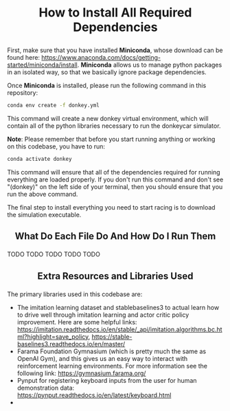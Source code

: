 # <p style="text-align: center;"> How to Install All Required Dependencies</p>

First, make sure that you have installed **Miniconda**, whose download can be found here: https://www.anaconda.com/docs/getting-started/miniconda/install. **Miniconda** allows us to manage python packages in an isolated way, so that we basically ignore package dependencies. 

Once **Miniconda** is installed, please run the following command in this repository:


```sh
conda env create -f donkey.yml
```

This command will create a new donkey virtual environment, which will contain all of the python libraries necessary to run the donkeycar simulator.

**Note**: Please remember that before you start running anything or working on this codebase, you have to run:

```sh
conda activate donkey
```

This command will ensure that all of the dependencies required for running everything are loaded properly. If you don't run this command and don't see "(donkey)" on the left side of your terminal, then you should ensure that you run the above command.


The final step to install everything you need to start racing is to download the simulation executable.



## <p style="text-align: center;"> What Do Each File Do And How Do I Run Them</p>

TODO TODO TODO TODO TODO


## <p style="text-align: center;"> Extra Resources and Libraries Used</p>

The primary libraries used in this codebase are:

- The imitation learning dataset and stablebaselines3 to actual learn how to drive well through imitation learning and actor critic policy improvement. Here are some helpful links: https://imitation.readthedocs.io/en/stable/_api/imitation.algorithms.bc.html?highlight=save_policy, https://stable-baselines3.readthedocs.io/en/master/
- Farama Foundation Gymnasium (which is pretty much the same as OpenAI Gym), and this gives us an easy way to interact with reinforcement learning environments. For more information see the following link: https://gymnasium.farama.org/ 
- Pynput for registering keyboard inputs from the user for human demonstration data: https://pynput.readthedocs.io/en/latest/keyboard.html
- 
